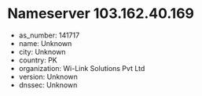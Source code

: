 # Nameserver 103.162.40.169

* as_number: 141717
* name: Unknown
* city: Unknown
* country: PK
* organization: Wi-Link Solutions Pvt Ltd
* version: Unknown
* dnssec: Unknown
